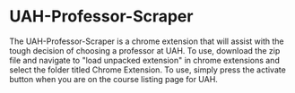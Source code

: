 # UAH-Professor-Scraper
The UAH-Professor-Scraper is a chrome extension that will assist with the tough decision of choosing a professor at UAH. To use, download the zip file and navigate to "load unpacked extension" in chrome extensions and select the folder titled Chrome Extension. To use, simply press the activate button when you are on the course listing page for UAH.

